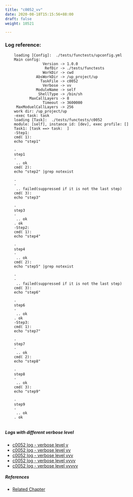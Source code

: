 ```yaml
---
title: "c0052_vv"
date: 2020-08-18T15:15:56+88:00
draft: false
weight: 10521

---
```


### Log reference: <no value>

```
    loading [Config]:  ./tests/functests/upconfig.yml
    Main config:
                 Version -> 1.0.0
                  RefDir -> ./tests/functests
                 WorkDir -> cwd
              AbsWorkDir -> /up_project/up
                TaskFile -> c0052
                 Verbose -> vv
              ModuleName -> self
               ShellType -> /bin/sh
           MaxCallLayers -> 8
                 Timeout -> 3600000
     MaxModuelCallLayers -> 256
    work dir: /up_project/up
    -exec task: task
    loading [Task]:  ./tests/functests/c0052
    module: [self], instance id: [dev], exec profile: []
    Task1: [task ==> task:  ]
    -Step1:
    cmd( 1):
    echo "step1"
    
    -
    step1
    -
     .. ok
    cmd( 2):
    echo "step2" |grep notexist
    
    -
    -
     .. failed(suppressed if it is not the last step)
    cmd( 3):
    echo "step3"
    
    -
    step3
    -
     .. ok
    . ok
    -Step2:
    cmd( 1):
    echo "step4"
    
    -
    step4
    -
     .. ok
    cmd( 2):
    echo "step5" |grep notexist
    
    -
    -
     .. failed(suppressed if it is not the last step)
    cmd( 3):
    echo "step6"
    
    -
    step6
    -
     .. ok
    . ok
    -Step3:
    cmd( 1):
    echo "step7"
    
    -
    step7
    -
     .. ok
    cmd( 2):
    echo "step8"
    
    -
    step8
    -
     .. ok
    cmd( 3):
    echo "step9"
    
    -
    step9
    -
     .. ok
    . ok
    
```

##### Logs with different verbose level
* [c0052 log - verbose level v](../../logs/c0052_v)
* [c0052 log - verbose level vv](../../logs/c0052_vv)
* [c0052 log - verbose level vvv](../../logs/c0052_vvv)
* [c0052 log - verbose level vvvv](../../logs/c0052_vvvv)
* [c0052 log - verbose level vvvvv](../../logs/c0052_vvvvv)

##### References
* [Related Chapter](../../shell-func/c0052)
